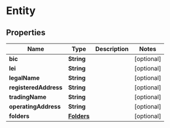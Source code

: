 
# Entity

## Properties
Name | Type | Description | Notes
------------ | ------------- | ------------- | -------------
**bic** | **String** |  |  [optional]
**lei** | **String** |  |  [optional]
**legalName** | **String** |  |  [optional]
**registeredAddress** | **String** |  |  [optional]
**tradingName** | **String** |  |  [optional]
**operatingAddress** | **String** |  |  [optional]
**folders** | [**Folders**](Folders.md) |  |  [optional]



